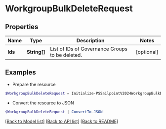 # WorkgroupBulkDeleteRequest
## Properties

Name | Type | Description | Notes
------------ | ------------- | ------------- | -------------
**Ids** | **String[]** | List of IDs of Governance Groups to be deleted. | [optional] 

## Examples

- Prepare the resource
```powershell
$WorkgroupBulkDeleteRequest = Initialize-PSSailpointV2024WorkgroupBulkDeleteRequest  -Ids [567a697e-885b-495a-afc5-d55e1c23a302, c7b0f7b2-1e78-4063-b294-a555333dacd2]
```

- Convert the resource to JSON
```powershell
$WorkgroupBulkDeleteRequest | ConvertTo-JSON
```

[[Back to Model list]](../README.md#documentation-for-models) [[Back to API list]](../README.md#documentation-for-api-endpoints) [[Back to README]](../README.md)

